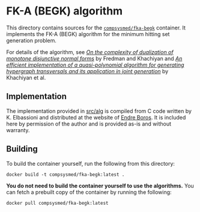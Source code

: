 # FK-A (BEGK) algorithm
This directory contains sources for the [`compsysmed/fka-begk`](//hub.docker.com/r/compsysmed/fka-begk) container.
It implements the FK-A (BEGK) algorithm for the minimum hitting set generation problem.

For details of the algorithm, see [_On the complexity of dualization of monotone disjunctive normal forms_](//doi.org/10.1006/jagm.1996.0062) by Fredman and Khachiyan and [_An efficient implementation of a quasi-polynomial algorithm for generating hypergraph transversals and its application in joint generation_](//doi.org/10.1016/j.dam.2006.04.012) by Khachiyan et al.

## Implementation
The implementation provided in [src/alg](src/alg) is compiled from C code written by K. Elbassioni and distributed at the website of [Endre Boros](//rutcor.rutgers.edu/~boros/IDM/DualizationCode.html).
It is included here by permission of the author and is provided as-is and without warranty.

## Building
To build the container yourself, run the following from this directory:

    docker build -t compsysmed/fka-begk:latest .

**You do not need to build the container yourself to use the algorithms.**
You can fetch a prebuilt copy of the container by running the following:

    docker pull compsysmed/fka-begk:latest
